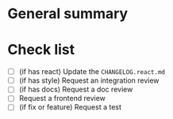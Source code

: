 # General summary

<!-- Please describe the PR content -->

# Check list

-   [ ] (if has react) Update the `CHANGELOG.react.md`
-   [ ] (if has style) Request an integration review
-   [ ] (if has docs) Request a doc review
-   [ ] Request a frontend review
-   [ ] (if fix or feature) Request a test
